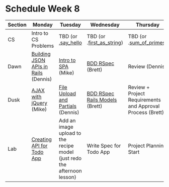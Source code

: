 # Schedule Week 8

| Section |            Monday           |                                                         Tuesday                                                          |                                                               Wednesday                                                               |                                                              Thursday                                                             |                Friday                |
| ------- | --------------------------- | ------------------------------------------------------------------------------------------------------------------------ | ------------------------------------------------------------------------------------------------------------------------------------- | --------------------------------------------------------------------------------------------------------------------------------- | ------------------------------------ |
| CS      | Intro to CS Problems        | TBD (or [.say_hello](https://github.com/Curriculum-Resources/curriculum/blob/master/problem_solving/medium/say_hello.rb) | TBD (or .[first_as_string](https://github.com/Curriculum-Resources/curriculum/blob/master/problem_solving/medium/first_as_string.rb)) | TBD (or .[sum_of_primes](https://github.com/Curriculum-Resources/curriculum/blob/master/problem_solving/medium/sum_of_primes.rb)) | Collaborating with Git               |
| Dawn    | [Building JSON APIs in Rails](../lectures/week-08/_1_monday/README.md) (Dennis) | [Intro to SPA](https://github.com/sf-wdi-17/notes/tree/master/lectures/week-08/_2_tuesday/dawn) (Mike)                                                                                                            | [BDD RSpec](../lectures/week-08/_3_wednesday/dawn/README.md) (Brett)                                                                                                                             | Review (Dennis)                                                                                                                            | PM: Wireframing, MVPs and Milestones |
| Dusk    | [AJAX with jQuery](https://github.com/sf-wdi-17/notes/tree/master/lectures/week-08/_1_monday/dusk) (Mike)            | [File Upload and Partials](../lectures/week-08/_2_tuesday/dusk/README.md) (Dennis)                                                                                                | [BDD RSpec Rails Models](https://github.com/sf-wdi-17/rspec_rails_example) (Brett)                                                                                                                             | Review + Project Requirements and Approval Process (Brett)                                                                                | Project Start                        |
| Lab     | [Creating API for Todo App](../assignments/week-08/_1_monday/todo_api.md)  | Add an image upload to the recipe model (just redo the afternoon lesson)                                                                                         | Write Spec for  Todo App                                                                                                               | Project Planning Start                                                                                                            | Project Start                        |

